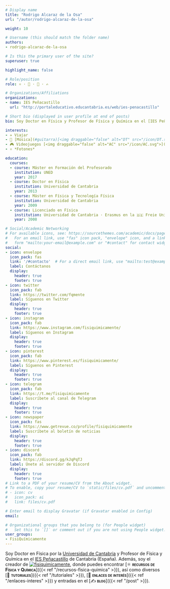 ```yaml
---
# Display name
title: "Rodrigo Alcaraz de la Osa"
url: "/autor/rodrigo-alcaraz-de-la-osa"

weight: 10

# Username (this should match the folder name)
authors:
- rodrigo-alcaraz-de-la-osa

# Is this the primary user of the site?
superuser: true

highlight_name: false

# Role/position
role: ⚛️ · 🤝 · 🔗 · ✍️

# Organizations/Affiliations
organizations:
- name: IES Peñacastillo
  url: "http://portaleducativo.educantabria.es/web/ies-penacastillo"

# Short bio (displayed in user profile at end of posts)
bio: Soy Doctor en Física y Profesor de Física y Química en el [IES Peñacastillo](http://portaleducativo.educantabria.es/web/ies-penacastillo) de Cantabria (España).

interests:
- ✈️ Viajar
- 🎸 [Música](#guitarra)[<img draggable="false" alt="DT" src="/icon/DT.svg">](https://dreamtheater.net) <iframe src="https://open.spotify.com/embed/artist/2aaLAng2L2aWD2FClzwiep" width="100%" height="380" frameBorder="0" allowtransparency="true" allow="encrypted-media"></iframe>
- 🎮 Videojuegos [<img draggable="false" alt="AC" src="/icon/AC.svg">](https://www.ubisoft.com/es-es/game/assassins-creed)
- ⚛️ *Fotones*

education:
  courses:
  - course: Máster en Formación del Profesorado
    institution: UNED
    year: 2017
  - course: Doctor en Física
    institution: Universidad de Cantabria
    year: 2013
  - course: Máster en Física y Tecnología Física
    institution: Universidad de Cantabria
    year: 2009
  - course: Licenciado en Física
    institution: Universidad de Cantabria · Erasmus en la 🇩🇪 Freie Universität Berlin
    year: 2008

# Social/Academic Networking
# For available icons, see: https://sourcethemes.com/academic/docs/page-builder/#icons
#   For an email link, use "fas" icon pack, "envelope" icon, and a link in the
#   form "mailto:your-email@example.com" or "#contact" for contact widget.
social:
- icon: envelope
  icon_pack: fas
  link: '/#contacto'  # For a direct email link, use "mailto:test@example.org".
  label: Contáctanos
  display:
    header: true
    footer: true
- icon: twitter
  icon_pack: fab
  link: https://twitter.com/fqmente
  label: Síguenos en Twitter
  display:
    header: true
    footer: true
- icon: instagram
  icon_pack: fab
  link: https://www.instagram.com/fisiquimicamente/
  label: Síguenos en Instagram
  display:
    header: true
    footer: true
- icon: pinterest
  icon_pack: fab
  link: https://www.pinterest.es/fisiquimicamente/
  label: Síguenos en Pinterest
  display:
    header: true
    footer: true
- icon: telegram
  icon_pack: fab
  link: https://t.me/fisiquimicamente
  label: Suscríbete al canal de Telegram
  display:
    header: true
    footer: true
- icon: newspaper
  icon_pack: fas
  link: https://www.getrevue.co/profile/fisiquimicamente
  label: Suscríbete al boletín de noticias
  display:
    header: true
    footer: true    
- icon: discord
  icon_pack: fab
  link: https://discord.gg/kJqPqTJ
  label: Únete al servidor de Discord
  display:
    header: true
    footer: true
# Link to a PDF of your resume/CV from the About widget.
# To enable, copy your resume/CV to `static/files/cv.pdf` and uncomment the lines below.
# - icon: cv
#   icon_pack: ai
#   link: files/cv.pdf

# Enter email to display Gravatar (if Gravatar enabled in Config)
email:

# Organizational groups that you belong to (for People widget)
#   Set this to `[]` or comment out if you are not using People widget.
user_groups:
- FisiQuímicamente
---
```


Soy Doctor en Física por la [Universidad de Cantabria](https://web.unican.es) y Profesor de Física y Química en el [IES Peñacastillo](http://portaleducativo.educantabria.es/web/ies-penacastillo) de Cantabria (España). Además, soy el creador de [<img draggable="false" class="icon" alt="fisiquimicamente" src="/icon/logo-fisiquimicamente.svg">](/), donde puedes encontrar [⚛️ <span style="font-variant:small-caps;">**recursos de Física y Química**</span>]({{< ref "/recursos-fisica-quimica" >}}), así como diversos [🤝 <span style="font-variant:small-caps;">**tutoriales**</span>]({{< ref "/tutoriales" >}}), [🔗 <span style="font-variant:small-caps;">**enlaces de interés**</span>]({{< ref "/enlaces-interes" >}}) y entradas en el [✍️ <span style="font-variant:small-caps;">**blog**</span>]({{< ref "/post" >}}).
